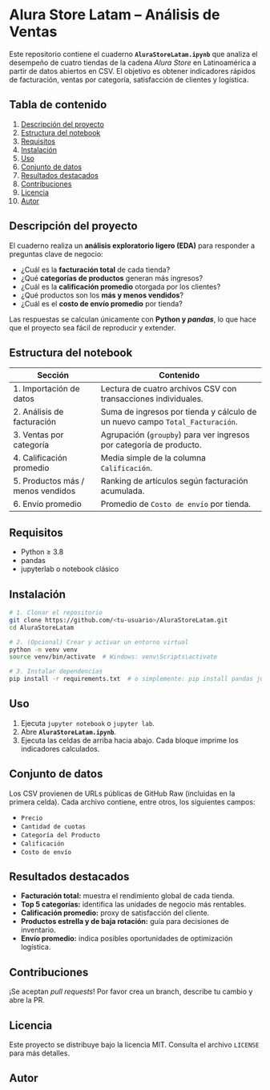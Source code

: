 # Alura Store Latam – Análisis de Ventas

Este repositorio contiene el cuaderno **`AluraStoreLatam.ipynb`** que analiza el desempeño de cuatro tiendas de la cadena *Alura Store* en Latinoamérica a partir de datos abiertos en CSV. El objetivo es obtener indicadores rápidos de facturación, ventas por categoría, satisfacción de clientes y logística.

## Tabla de contenido

1. [Descripción del proyecto](#descripción-del-proyecto)
2. [Estructura del notebook](#estructura-del-notebook)
3. [Requisitos](#requisitos)
4. [Instalación](#instalación)
5. [Uso](#uso)
6. [Conjunto de datos](#conjunto-de-datos)
7. [Resultados destacados](#resultados-destacados)
8. [Contribuciones](#contribuciones)
9. [Licencia](#licencia)
10. [Autor](#autor)

## Descripción del proyecto

El cuaderno realiza un **análisis exploratorio ligero (EDA)** para responder a preguntas clave de negocio:

* ¿Cuál es la **facturación total** de cada tienda?
* ¿Qué **categorías de productos** generan más ingresos?
* ¿Cuál es la **calificación promedio** otorgada por los clientes?
* ¿Qué productos son los **más y menos vendidos**?
* ¿Cuál es el **costo de envío promedio** por tienda?

Las respuestas se calculan únicamente con **Python y *pandas***, lo que hace que el proyecto sea fácil de reproducir y extender.

## Estructura del notebook

| Sección                           | Contenido                                                                    |
| --------------------------------- | ---------------------------------------------------------------------------- |
| 1. Importación de datos           | Lectura de cuatro archivos CSV con transacciones individuales.               |
| 2. Análisis de facturación        | Suma de ingresos por tienda y cálculo de un nuevo campo `Total_Facturación`. |
| 3. Ventas por categoría           | Agrupación (`groupby`) para ver ingresos por categoría de producto.          |
| 4. Calificación promedio          | Media simple de la columna `Calificación`.                                   |
| 5. Productos más / menos vendidos | Ranking de artículos según facturación acumulada.                            |
| 6. Envío promedio                 | Promedio de `Costo de envío` por tienda.                                     |

## Requisitos

* Python ≥ 3.8
* pandas
* jupyterlab o notebook clásico

## Instalación

```bash
# 1. Clonar el repositorio
git clone https://github.com/<tu-usuario>/AluraStoreLatam.git
cd AluraStoreLatam

# 2. (Opcional) Crear y activar un entorno virtual
python -m venv venv
source venv/bin/activate  # Windows: venv\Scripts\activate

# 3. Instalar dependencias
pip install -r requirements.txt  # o simplemente: pip install pandas jupyter
```

## Uso

1. Ejecuta `jupyter notebook` o `jupyter lab`.
2. Abre **`AluraStoreLatam.ipynb`**.
3. Ejecuta las celdas de arriba hacia abajo. Cada bloque imprime los indicadores calculados.

## Conjunto de datos

Los CSV provienen de URLs públicas de GitHub Raw (incluidas en la primera celda). Cada archivo contiene, entre otros, los siguientes campos:

* `Precio`
* `Cantidad de cuotas`
* `Categoría del Producto`
* `Calificación`
* `Costo de envío`

## Resultados destacados

* **Facturación total:** muestra el rendimiento global de cada tienda.
* **Top 5 categorías:** identifica las unidades de negocio más rentables.
* **Calificación promedio:** proxy de satisfacción del cliente.
* **Productos estrella y de baja rotación:** guía para decisiones de inventario.
* **Envío promedio:** indica posibles oportunidades de optimización logística.

## Contribuciones

¡Se aceptan *pull requests*! Por favor crea un branch, describe tu cambio y abre la PR.

## Licencia

Este proyecto se distribuye bajo la licencia MIT. Consulta el archivo `LICENSE` para más detalles.

## Autor

